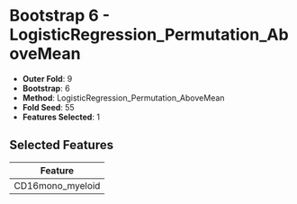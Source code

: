 # Bootstrap 6 - LogisticRegression_Permutation_AboveMean

- **Outer Fold**: 9
- **Bootstrap**: 6
- **Method**: LogisticRegression_Permutation_AboveMean
- **Fold Seed**: 55
- **Features Selected**: 1

## Selected Features

| Feature |
|---------|
| CD16mono_myeloid |
